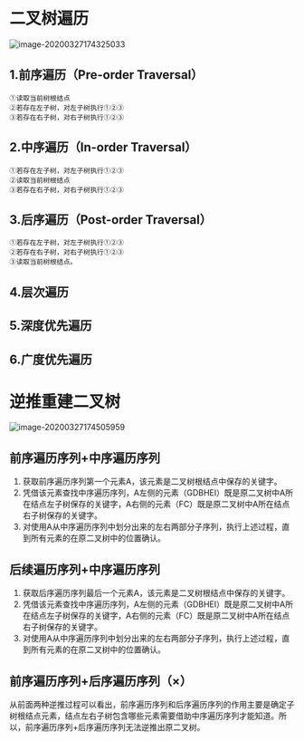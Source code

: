 # 二叉树遍历

![image-20200327174325033](E:\学习笔记\StudyNotes\算法与数据结构\数据结构\二叉树\二叉树遍历.assets\image-20200327174325033.png)

## 1.前序遍历（Pre-order Traversal）

```
①读取当前树根结点
②若存在左子树，对左子树执行①②③
③若存在右子树，对右子树执行①②③
```

## 2.中序遍历（In-order Traversal）

```
①若存在左子树，对左子树执行①②③
②读取当前树根结点
③若存在右子树，对右子树执行①②③
```

## 3.后序遍历（Post-order Traversal）

```
①若存在左子树，对左子树执行①②③
②若存在右子树，对右子树执行①②③
③读取当前树根结点。
```
## 4.层次遍历

## 5.深度优先遍历

## 6.广度优先遍历

# 逆推重建二叉树

![image-20200327174505959](E:\学习笔记\StudyNotes\算法与数据结构\数据结构\二叉树\二叉树遍历.assets\image-20200327174505959.png)

## 前序遍历序列+中序遍历序列

1. 获取前序遍历序列第一个元素A，该元素是二叉树根结点中保存的关键字。
2. 凭借该元素查找中序遍历序列，A左侧的元素（GDBHEI）既是原二叉树中A所在结点左子树保存的关键字，A右侧的元素（FC）既是原二叉树中A所在结点右子树保存的关键字。
3. 对使用A从中序遍历序列中划分出来的左右两部分子序列，执行上述过程，直到所有元素的在原二叉树中的位置确认。

## 后续遍历序列+中序遍历序列

1. 获取后序遍历序列最后一个元素A，该元素是二叉树根结点中保存的关键字。
2. 凭借该元素查找中序遍历序列，A左侧的元素（GDBHEI）既是原二叉树中A所在结点左子树保存的关键字，A右侧的元素（FC）既是原二叉树中A所在结点右子树保存的关键字。
3. 对使用A从中序遍历序列中划分出来的左右两部分子序列，执行上述过程，直到所有元素的在原二叉树中的位置确认。

## 前序遍历序列+后序遍历序列（×）

从前面两种逆推过程可以看出，前序遍历序列和后序遍历序列的作用主要是确定子树根结点元素，结点左右子树包含哪些元素需要借助中序遍历序列才能知道。所以，前序遍历序列+后序遍历序列无法逆推出原二叉树。

